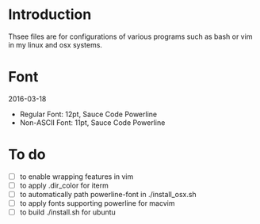 # Introduction
Thsee files are for configurations of various programs such as bash or vim in my linux and osx systems.

# Font
2016-03-18
* Regular Font: 12pt, Sauce Code Powerline
* Non-ASCII Font: 11pt, Sauce Code Powerline

# To do
- [ ] to enable wrapping features in vim
- [ ] to apply .dir_color for iterm
- [ ] to automatically path powerline-font in ./install_osx.sh
- [ ] to apply fonts supporting powerline for macvim
- [ ] to build ./install.sh for ubuntu
